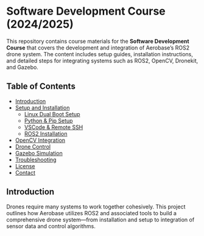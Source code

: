 # Software Development Course (2024/2025)

This repository contains course materials for the **Software Development Course** that covers the development and integration of Aerobase’s ROS2 drone system. The content includes setup guides, installation instructions, and detailed steps for integrating systems such as ROS2, OpenCV, Dronekit, and Gazebo.

## Table of Contents

- [Introduction](#introduction)
- [Setup and Installation](#setup-and-installation)
  - [Linux Dual Boot Setup](#linux-dual-boot-setup)
  - [Python & Pip Setup](#python--pip-setup)
  - [VSCode & Remote SSH](#vscode--remote-ssh)
  - [ROS2 Installation](#ros2-installation)
- [OpenCV Integration](#opencv-integration)
- [Drone Control](#drone-control)
- [Gazebo Simulation](#gazebo-simulation)
- [Troubleshooting](#troubleshooting)
- [License](#license)
- [Contact](#contact)

## Introduction

Drones require many systems to work together cohesively. This project outlines how Aerobase utilizes ROS2 and associated tools to build a comprehensive drone system—from installation and setup to integration of sensor data and control algorithms.
